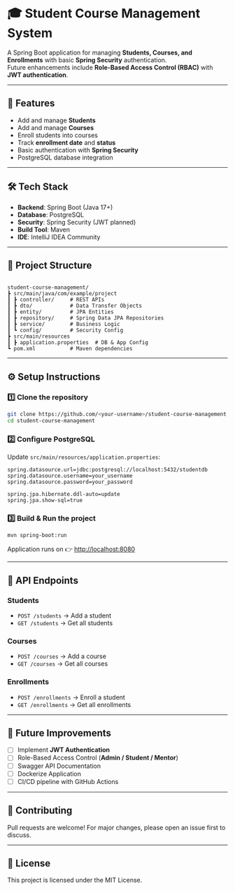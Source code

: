 # 🎓 Student Course Management System

A Spring Boot application for managing **Students, Courses, and Enrollments** with basic **Spring Security** authentication.  
Future enhancements include **Role-Based Access Control (RBAC)** with **JWT authentication**.

---

## 🚀 Features
- Add and manage **Students**
- Add and manage **Courses**
- Enroll students into courses
- Track **enrollment date** and **status**
- Basic authentication with **Spring Security**
- PostgreSQL database integration

---

## 🛠️ Tech Stack
- **Backend**: Spring Boot (Java 17+)
- **Database**: PostgreSQL
- **Security**: Spring Security (JWT planned)
- **Build Tool**: Maven
- **IDE**: IntelliJ IDEA Community

---

## 📂 Project Structure
```

student-course-management/
┣ src/main/java/com/example/project
┃ ┣ controller/     # REST APIs
┃ ┣ dto/            # Data Transfer Objects
┃ ┣ entity/         # JPA Entities
┃ ┣ repository/     # Spring Data JPA Repositories
┃ ┣ service/        # Business Logic
┃ ┗ config/         # Security Config
┣ src/main/resources
┃ ┣ application.properties  # DB & App Config
┗ pom.xml           # Maven dependencies

````

---

## ⚙️ Setup Instructions

### 1️⃣ Clone the repository
```bash
git clone https://github.com/<your-username>/student-course-management.git
cd student-course-management
````

### 2️⃣ Configure PostgreSQL

Update `src/main/resources/application.properties`:

```properties
spring.datasource.url=jdbc:postgresql://localhost:5432/studentdb
spring.datasource.username=your_username
spring.datasource.password=your_password

spring.jpa.hibernate.ddl-auto=update
spring.jpa.show-sql=true
```

### 3️⃣ Build & Run the project

```bash
mvn spring-boot:run
```

Application runs on 👉 [http://localhost:8080](http://localhost:8080)

---

## 🔑 API Endpoints

### Students

* `POST /students` → Add a student
* `GET /students` → Get all students

### Courses

* `POST /courses` → Add a course
* `GET /courses` → Get all courses

### Enrollments

* `POST /enrollments` → Enroll a student
* `GET /enrollments` → Get all enrollments

---

## 🔮 Future Improvements

* [ ] Implement **JWT Authentication**
* [ ] Role-Based Access Control (**Admin / Student / Mentor**)
* [ ] Swagger API Documentation
* [ ] Dockerize Application
* [ ] CI/CD pipeline with GitHub Actions

---

## 🤝 Contributing

Pull requests are welcome! For major changes, please open an issue first to discuss.

---

## 📜 License

This project is licensed under the MIT License.

```
